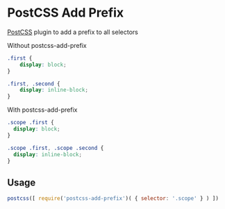 # PostCSS Add Prefix

[PostCSS] plugin to add a prefix to all selectors

[PostCSS]: https://github.com/postcss/postcss

Without postcss-add-prefix
```css
.first {
    display: block;
}

.first, .second {
    display: inline-block;
}
```

With postcss-add-prefix
```css
.scope .first {
  display: block;
}

.scope .first, .scope .second {
  display: inline-block;
}
```

## Usage

```js
postcss([ require('postcss-add-prefix')( { selector: '.scope' } ) ])
```
